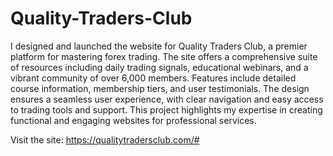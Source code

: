 # Quality-Traders-Club
I designed and launched the website for Quality Traders Club, a premier platform for mastering forex trading. The site offers a comprehensive suite of resources including daily trading signals, educational webinars, and a vibrant community of over 6,000 members. Features include detailed course information, membership tiers, and user testimonials. The design ensures a seamless user experience, with clear navigation and easy access to trading tools and support. This project highlights my expertise in creating functional and engaging websites for professional services.

Visit the site: https://qualitytradersclub.com/#
